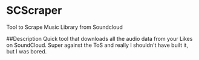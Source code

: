 # SCScraper
Tool to Scrape Music Library from Soundcloud

##Description
Quick tool that downloads all the audio data from your Likes on SoundCloud. Super against the ToS and really I shouldn't have built it, but I was bored.
